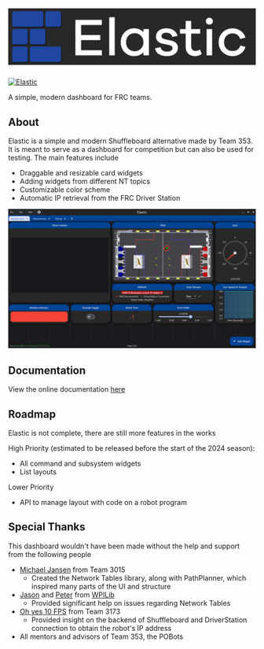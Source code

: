 # ![Elastic Logo](assets/logos/logo_full.png)

[![Elastic](https://github.com/Gold872/elastic-dashboard/actions/workflows/elastic-ci.yml/badge.svg)](https://github.com/Gold872/elastic-dashboard/actions/workflows/elastic-ci.yml)

A simple, modern dashboard for FRC teams.

## About

Elastic is a simple and modern Shuffleboard alternative made by Team 353. It is meant to serve as a dashboard for competition but can also be used for testing. The main features include

- Draggable and resizable card widgets
- Adding widgets from different NT topics
- Customizable color scheme
- Automatic IP retrieval from the FRC Driver Station

![Example Layout](/screenshots/example_layout.png)

## Documentation
View the online documentation [here](https://github.com/Gold872/elastic-dashboard/wiki)

## Roadmap

Elastic is not complete, there are still more features in the works

High Priority (estimated to be released before the start of the 2024 season):
* All command and subsystem widgets
* List layouts

Lower Priority
* API to manage layout with code on a robot program

## Special Thanks

This dashboard wouldn't have been made without the help and support from the following people

* [Michael Jansen](https://github.com/mjansen4857) from Team 3015
    * Created the Network Tables library, along with PathPlanner, which inspired many parts of the UI and structure
* [Jason](https://github.com/jasondaming) and [Peter](https://github.com/PeterJohnson) from [WPILib](https://wpilib.org)
    * Provided significant help on issues regarding Network Tables
* [Oh yes 10 FPS](https://github.com/oh-yes-0-fps) from Team 3173
    * Provided insight on the backend of Shuffleboard and DriverStation connection to obtain the robot's IP address
* All mentors and advisors of Team 353, the POBots